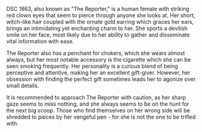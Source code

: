DSC 1863, also known as "The Reporter," is a human female with striking red clown eyes that seem to pierce through anyone she looks at. Her short, witch-like hair coupled with the ornate gold earring which graces her ears, brings an intimidating yet enchanting charm to her. She sports a devilish smile on her face, most likely due to her ability to gather and disseminate vital information with ease.

The Reporter also has a penchant for chokers, which she wears almost always, but her most notable accessory is the cigarette which she can be seen smoking frequently. Her personality is a curious blend of being perceptive and attentive, making her an excellent gift-giver. However, her obsession with finding the perfect gift sometimes leads her to agonize over small details.

It is recommended to approach The Reporter with caution, as her sharp gaze seems to miss nothing, and she always seems to be on the hunt for the next big scoop. Those who find themselves on her wrong side will be shredded to pieces by her vengeful pen - for she is not the one to be trifled with.